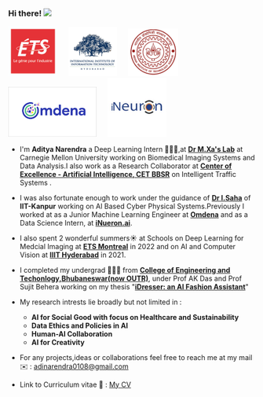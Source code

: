 ### Hi there! <img src="https://raw.githubusercontent.com/MartinHeinz/MartinHeinz/master/wave.gif" width="25">

<p float="center">
  <img src="https://github.com/AdiNarendra98/AdiNarendra98/blob/main/ss/ets.png"  width="100"/>
  &emsp;
  <img src="https://github.com/AdiNarendra98/AdiNarendra98/blob/main/ss/iiithyd.png"  width="100"/>
  &emsp;
  <img src="https://github.com/AdiNarendra98/AdiNarendra98/blob/main/ss/iitk.jpg"  width="102"/>
  &emsp;
  <img src="https://github.com/AdiNarendra98/AdiNarendra98/blob/main/ss/omdena.png"  width="180"/>
  &emsp;
  <img src="https://github.com/AdiNarendra98/AdiNarendra98/blob/main/ss/ineuron.jpeg"  width="120"/>
</p>

- I'm **Aditya Narendra** a Deep Learning Intern 🧑🏻‍💻,at [**Dr M.Xa's Lab**](https://www.cs.cmu.edu) at Carnegie Mellon University working on Biomedical Imaging Systems and Data Analysis.I also work as a Research Collaborator at **[Center of Excellence - Artificial Intelligence, CET BBSR](https://www.linkedin.com/company/center-of-excellence-artificial-intelligence-bbsr/mycompany/)** on Intelligent Traffic Systems .

- I was also fortunate enough to work under the guidance of [**Dr I.Saha**](https://ict.iitk.ac.in) of **IIT-Kanpur** working on AI Based Cyber Physical Systems.Previously I worked at as a Junior Machine Learning Engineer at **[Omdena](https://omdena.com)** and as a Data Science Intern, at **[iNueron.ai](https://internship.ineuron.ai)**.

- I also spent 2 wonderful summers☀️ at Schools on Deep Learning for Medcial Imaging at **[ETS Montreal](https://event.fourwaves.com/dlmi2022/pages)** in 2022 and on AI and Computer Vision at **[IIIT Hyderabad](https://cvit.iiit.ac.in/summerschool2021/)** in 2021. 

- I completed my undergrad 👨🏽‍🎓 from **[College of Engineering and Techonlogy,Bhubaneswar(now OUTR)](https://www.cet.edu.in)**, under Prof AK Das and Prof Sujit Behera working on my thesis "**[iDresser: an AI Fashion Assistant](https://github.com/AdiNarendra98/AI-for-Fashion/tree/main/iDresser-An%20AI%20Based%20Fashion%20Assistant)**"

- My research intrests lie broadly but not limited in : 
     - **AI for Social Good with focus on Healthcare and Sustainability** 
     - **Data Ethics and Policies in AI**
     - **Human-AI Collaboration**
     - **AI for Creativity** 
    

- For any projects,ideas or collaborations feel free to reach me at my mail ✉️ : adinarendra0108@gmail.com

- Link to Curriculum vitae 📑 : [My CV](https://drive.google.com/file/d/1Vg6U3lafTrGfWSUnq-owywPBloGADI8T/view?usp=sharing)








